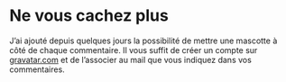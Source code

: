 # Ne vous cachez plus

J’ai ajouté depuis quelques jours la possibilité de mettre une mascotte à côté de chaque commentaire. Il vous suffit de créer un compte sur [gravatar.com](http://en.gravatar.com/) et de l’associer au mail que vous indiquez dans vos commentaires.